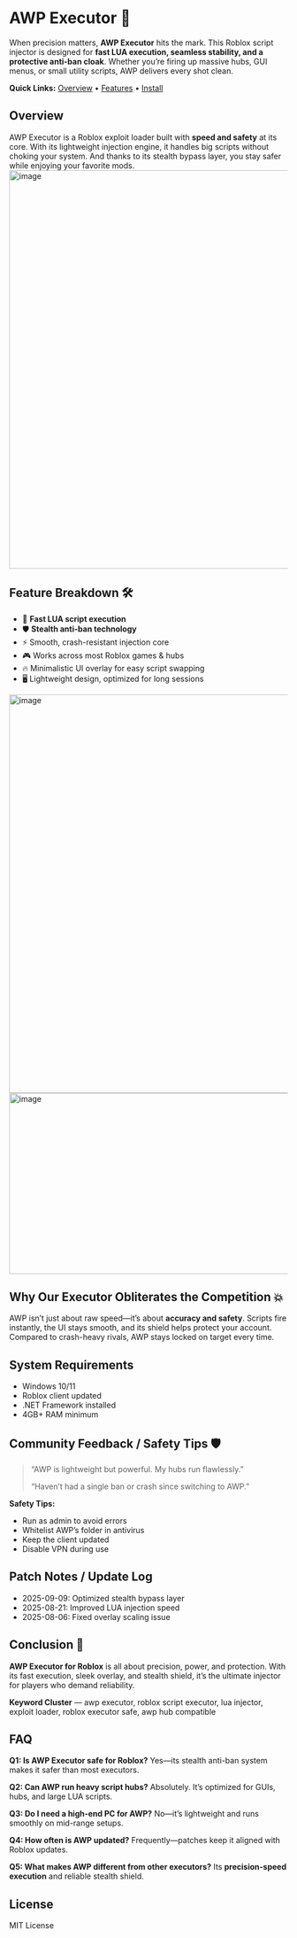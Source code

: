 # AWP Executor 🎯

When precision matters, **AWP Executor** hits the mark. This Roblox script injector is designed for **fast LUA execution, seamless stability, and a protective anti-ban cloak**. Whether you’re firing up massive hubs, GUI menus, or small utility scripts, AWP delivers every shot clean.


**Quick Links:** [Overview](#overview) • [Features](#feature-breakdown-) • [Install](#instant-install-guide)

## Overview

AWP Executor is a Roblox exploit loader built with **speed and safety** at its core. With its lightweight injection engine, it handles big scripts without choking your system. And thanks to its stealth bypass layer, you stay safer while enjoying your favorite mods.
<img width="1280" height="720" alt="image" src="https://github.com/user-attachments/assets/612297ff-7f06-4e7a-a708-368809dac06d" />

## Feature Breakdown 🛠️

* 🎯 **Fast LUA script execution**
* 🛡️ **Stealth anti-ban technology**
* ⚡ Smooth, crash-resistant injection core
* 🎮 Works across most Roblox games & hubs
* 🔥 Minimalistic UI overlay for easy script swapping
* 🖥️ Lightweight design, optimized for long sessions
<img width="1280" height="720" alt="image" src="https://github.com/user-attachments/assets/0b026e73-f9bc-4925-82d6-fe2d7f1163a2" />
<img width="637" height="327" alt="image" src="https://github.com/user-attachments/assets/90b0c610-8c60-4a64-9e13-2a0787cab5c7" />

## Why Our Executor Obliterates the Competition 💥

AWP isn’t just about raw speed—it’s about **accuracy and safety**. Scripts fire instantly, the UI stays smooth, and its shield helps protect your account. Compared to crash-heavy rivals, AWP stays locked on target every time.

## System Requirements

* Windows 10/11
* Roblox client updated
* .NET Framework installed
* 4GB+ RAM minimum


## Community Feedback / Safety Tips 🛡️

> “AWP is lightweight but powerful. My hubs run flawlessly.”
>
> “Haven’t had a single ban or crash since switching to AWP.”

**Safety Tips:**

* Run as admin to avoid errors
* Whitelist AWP’s folder in antivirus
* Keep the client updated
* Disable VPN during use

## Patch Notes / Update Log

* 2025-09-09: Optimized stealth bypass layer
* 2025-08-21: Improved LUA injection speed
* 2025-08-06: Fixed overlay scaling issue

## Conclusion 🎯

**AWP Executor for Roblox** is all about precision, power, and protection. With its fast execution, sleek overlay, and stealth shield, it’s the ultimate injector for players who demand reliability.

**Keyword Cluster** — awp executor, roblox script executor, lua injector, exploit loader, roblox executor safe, awp hub compatible


## FAQ

**Q1: Is AWP Executor safe for Roblox?**
Yes—its stealth anti-ban system makes it safer than most executors.

**Q2: Can AWP run heavy script hubs?**
Absolutely. It’s optimized for GUIs, hubs, and large LUA scripts.

**Q3: Do I need a high-end PC for AWP?**
No—it’s lightweight and runs smoothly on mid-range setups.

**Q4: How often is AWP updated?**
Frequently—patches keep it aligned with Roblox updates.

**Q5: What makes AWP different from other executors?**
Its **precision-speed execution** and reliable stealth shield.

## License

MIT License

